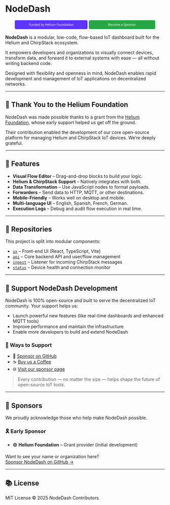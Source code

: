 # NodeDash

<p align="center">
  <a href="https://www.helium.foundation/grants"><img src="https://raw.githubusercontent.com/NodeDash/UX/main/public/helium-foundation.svg" alt="Funded by Helium Foundation" height="28"></a> 
  <a href="https://github.com/sponsors/nskoglund"><img src="https://raw.githubusercontent.com/NodeDash/UX/main/public/become-a-sponsor.svg" alt="Become a Sponsor" height="28"></a>
</p>

**NodeDash** is a modular, low-code, flow-based IoT dashboard built for the Helium and ChirpStack ecosystem.

It empowers developers and organizations to visually connect devices, transform data, and forward it to external systems with ease — all without writing backend code.

Designed with flexibility and openness in mind, NodeDash enables rapid development and management of IoT applications on decentralized networks.

---

## 🙏 Thank You to the Helium Foundation

NodeDash was made possible thanks to a grant from the [Helium Foundation](https://www.helium.foundation/grants), whose early support helped us get off the ground.

Their contribution enabled the development of our core open-source platform for managing Helium and ChirpStack IoT devices. We’re deeply grateful.

---

## 🚀 Features

- **Visual Flow Editor** – Drag-and-drop blocks to build your logic.
- **Helium & ChirpStack Support** – Natively integrates with both.
- **Data Transformation** – Use JavaScript nodes to format payloads.
- **Forwarders** – Send data to HTTP, MQTT, or other destinations.
- **Mobile-Friendly** – Works well on desktop and mobile.
- **Multi-language UI** – English, Spanish, French, German.
- **Execution Logs** – Debug and audit flow execution in real time.

---

## 📁 Repositories

This project is split into modular components:

- [`ux`](https://github.com/NodeDash/ux) – Front-end UI (React, TypeScript, Vite)
- [`api`](https://github.com/NodeDash/api) – Core backend API and user/flow management
- [`ingest`](https://github.com/NodeDash/ingest) – Listener for incoming ChirpStack messages
- [`status`](https://github.com/NodeDash/status) – Device health and connection monitor

---

## 💸 Support NodeDash Development

NodeDash is 100% open-source and built to serve the decentralized IoT community. Your support helps us:

- Launch powerful new features (like real-time dashboards and enhanced MQTT tools)
- Improve performance and maintain the infrastructure
- Enable more developers to build and extend NodeDash

### 🙌 Ways to Support

- 💖 [Sponsor on GitHub](https://github.com/sponsors/nodedash)
- ☕ [Buy us a Coffee](https://buymeacoffee.com/nodedash)
- 🌐 [Visit our sponsor page](https://nodedash.io/sponsor)

> Every contribution — no matter the size — helps shape the future of open-source IoT tools.

---

## 🌟 Sponsors

We proudly acknowledge those who help make NodeDash possible.

### 🎗️ Early Sponsor
- 🟣 **Helium Foundation** – Grant provider (initial development)

Want to see your name or organization here?  
[Sponsor NodeDash on GitHub →](https://github.com/sponsors/nodedash)

---

## 📚 License

MIT License © 2025 NodeDash Contributors
